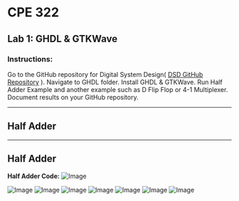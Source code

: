 # CPE 322
## Lab 1: GHDL & GTKWave
### Instructions:
Go to the GitHub repository for Digital System Design( 
[DSD GitHub Repository](https://github.com/kevinwlu/dsd.git)
). Navigate to GHDL folder. Install GHDL & GTKWave. Run Half Adder Example and another example such as D Flip Flop or 4-1 Multiplexer. 
Document results on your GitHub repository. 

---

## Half Adder

---

## Half Adder
**Half Adder Code:**
![Image](https://github.com/user-attachments/assets/6906f935-8307-4d3a-be7e-a96a3c3aac82)

![Image](https://github.com/user-attachments/assets/5655c889-d25f-4be9-9fc2-94fef3e3d808)
![Image](https://github.com/user-attachments/assets/96a8c04b-5a2c-489e-969e-1456b242fc39)
![Image](https://github.com/user-attachments/assets/ecf0746e-6166-44d2-9c3f-7835e4c05d4b)
![Image](https://github.com/user-attachments/assets/839e52ca-71ef-402f-8fb4-55a172ef3adb)
![Image](https://github.com/user-attachments/assets/d3a7e8c9-4b71-4bb7-b79d-3ef3ac8f9bcb)
![Image](https://github.com/user-attachments/assets/ff1a4985-d81c-46dc-b6e3-163b7ce955dc)
![Image](https://github.com/user-attachments/assets/26805ea8-147e-4fe9-ad0e-15692f7ee6a4)
